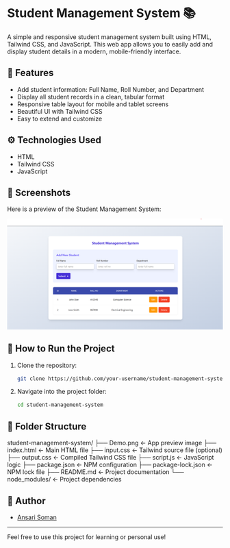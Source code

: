 # Student Management System 📚

A simple and responsive student management system built using HTML, Tailwind CSS, and JavaScript. This web app allows you to easily add and display student details in a modern, mobile-friendly interface.

## 🌟 Features

- Add student information: Full Name, Roll Number, and Department
- Display all student records in a clean, tabular format
- Responsive table layout for mobile and tablet screens
- Beautiful UI with Tailwind CSS
- Easy to extend and customize

## ⚙️ Technologies Used

- HTML
- Tailwind CSS
- JavaScript

## 📸 Screenshots

Here is a preview of the Student Management System:

![Student Management System Screenshot](Demo.png)

## 🚀 How to Run the Project

1. Clone the repository:
   ```bash
   git clone https://github.com/your-username/student-management-system.git

2. Navigate into the project folder:
   ```bash
   cd student-management-system

## 📁 Folder Structure
student-management-system/
├── Demo.png           ← App preview image
├── index.html         ← Main HTML file
├── input.css          ← Tailwind source file (optional)
├── output.css         ← Compiled Tailwind CSS file
├── script.js          ← JavaScript logic
├── package.json       ← NPM configuration
├── package-lock.json  ← NPM lock file
├── README.md          ← Project documentation
└── node_modules/      ← Project dependencies


## 🙌 Author

- [Ansari Soman](https://github.com/Ansari-Soman)

---

Feel free to use this project for learning or personal use!
